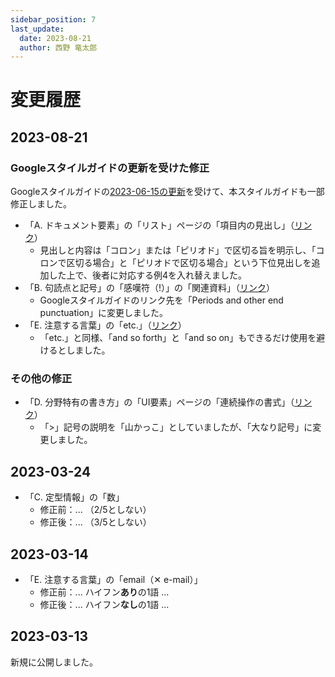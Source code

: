 ```yaml
---
sidebar_position: 7
last_update:
  date: 2023-08-21
  author: 西野 竜太郎
---
```


# 変更履歴

## 2023-08-21

### Googleスタイルガイドの更新を受けた修正

Googleスタイルガイドの[2023-06-15の更新](https://developers.google.com/style/whats-new#june-15,-2023)を受けて、本スタイルガイドも一部修正しました。

- 「A. ドキュメント要素」の「リスト」ページの「項目内の見出し」（[リンク](../docs/document-components/lists#項目内の見出し)）
  - 見出しと内容は「コロン」または「ピリオド」で区切る旨を明示し、「コロンで区切る場合」と「ピリオドで区切る場合」という下位見出しを追加した上で、後者に対応する例4を入れ替えました。
- 「B. 句読点と記号」の「感嘆符（!）」の「関連資料」（[リンク](../docs/punctuation-symbol/exclamation-points#関連資料)）
  - Googleスタイルガイドのリンク先を「Periods and other end punctuation」に変更しました。
- 「E. 注意する言葉」の「etc.」（[リンク](../docs/word-list#etc)）
  - 「etc.」と同様、「and so forth」と「and so on」もできるだけ使用を避けるとしました。

### その他の修正

- 「D. 分野特有の書き方」の「UI要素」ページの「連続操作の書式」（[リンク](../docs/it-specific-writing/ui-elements#連続操作の書式)）
  - 「>」記号の説明を「山かっこ」としていましたが、「大なり記号」に変更しました。

## 2023-03-24

- 「C. 定型情報」の「数」
  - 修正前：... （2/5としない）
  - 修正後：... （3/5としない）

## 2023-03-14

- 「E. 注意する言葉」の「email（✕ e-mail）」
  - 修正前：... ハイフン**あり**の1語 ...
  - 修正後：... ハイフン**なし**の1語 ...

## 2023-03-13

新規に公開しました。